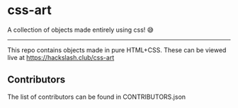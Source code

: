 # css-art

A collection of objects made entirely using css! 😅

---

This repo contains objects made in pure HTML+CSS. These can be viewed live at https://hackslash.club/css-art

## Contributors

The list of contributors can be found in CONTRIBUTORS.json